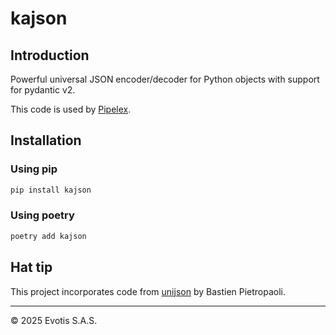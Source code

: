 # kajson

## Introduction

Powerful universal JSON encoder/decoder for Python objects with support for pydantic v2.

This code is used by [Pipelex](https://github.com/Pipelex/pipelex).

## Installation

### Using pip

```bash
pip install kajson
```

### Using poetry

```bash
poetry add kajson
```

## Hat tip

This project incorporates code from [unijson](https://github.com/bpietropaoli/unijson) by Bastien Pietropaoli.

---

© 2025 Evotis S.A.S.
